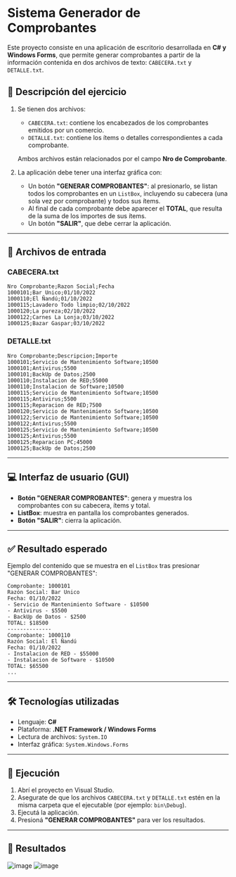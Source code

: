 # Sistema Generador de Comprobantes

Este proyecto consiste en una aplicación de escritorio desarrollada en **C# y Windows Forms**, que permite generar comprobantes a partir de la información contenida en dos archivos de texto: `CABECERA.txt` y `DETALLE.txt`.

## 🧾 Descripción del ejercicio

1. Se tienen dos archivos:
   - `CABECERA.txt`: contiene los encabezados de los comprobantes emitidos por un comercio.
   - `DETALLE.txt`: contiene los ítems o detalles correspondientes a cada comprobante.

   Ambos archivos están relacionados por el campo **Nro de Comprobante**.

2. La aplicación debe tener una interfaz gráfica con:
   - Un botón **"GENERAR COMPROBANTES"**: al presionarlo, se listan todos los comprobantes en un `ListBox`, incluyendo su cabecera (una sola vez por comprobante) y todos sus ítems.
   - Al final de cada comprobante debe aparecer el **TOTAL**, que resulta de la suma de los importes de sus ítems.
   - Un botón **"SALIR"**, que debe cerrar la aplicación.

---

## 📁 Archivos de entrada

### CABECERA.txt
```
Nro Comprobante;Razon Social;Fecha
1000101;Bar Unico;01/10/2022
1000110;El Ñandú;01/10/2022
1000115;Lavadero Todo limpio;02/10/2022
1000120;La pureza;02/10/2022
1000122;Carnes La Lonja;03/10/2022
1000125;Bazar Gaspar;03/10/2022
```
### DETALLE.txt
```
Nro Comprobante;Descripcion;Importe
1000101;Servicio de Mantenimiento Software;10500
1000101;Antivirus;5500
1000101;BackUp de Datos;2500
1000110;Instalacion de RED;55000
1000110;Instalacion de Software;10500
1000115;Servicio de Mantenimiento Software;10500
1000115;Antivirus;5500
1000115;Reparacion de RED;7500
1000120;Servicio de Mantenimiento Software;10500
1000122;Servicio de Mantenimiento Software;10500
1000122;Antivirus;5500
1000125;Servicio de Mantenimiento Software;10500
1000125;Antivirus;5500
1000125;Reparacion PC;45000
1000125;BackUp de Datos;2500
```
---

## 💻 Interfaz de usuario (GUI)

- **Botón "GENERAR COMPROBANTES"**: genera y muestra los comprobantes con su cabecera, ítems y total.
- **ListBox**: muestra en pantalla los comprobantes generados.
- **Botón "SALIR"**: cierra la aplicación.

---

## ✅ Resultado esperado

Ejemplo del contenido que se muestra en el `ListBox` tras presionar "GENERAR COMPROBANTES":
```
Comprobante: 1000101
Razón Social: Bar Unico
Fecha: 01/10/2022
- Servicio de Mantenimiento Software - $10500
- Antivirus - $5500
- BackUp de Datos - $2500
TOTAL: $18500
--------------
Comprobante: 1000110
Razón Social: El Ñandú
Fecha: 01/10/2022
- Instalacion de RED - $55000
- Instalacion de Software - $10500
TOTAL: $65500
...
```

---

## 🛠 Tecnologías utilizadas

- Lenguaje: **C#**
- Plataforma: **.NET Framework / Windows Forms**
- Lectura de archivos: `System.IO`
- Interfaz gráfica: `System.Windows.Forms`

---

## 🚀 Ejecución

1. Abrí el proyecto en Visual Studio.
2. Asegurate de que los archivos `CABECERA.txt` y `DETALLE.txt` estén en la misma carpeta que el ejecutable (por ejemplo: `bin\Debug`).
3. Ejecutá la aplicación.
4. Presioná **"GENERAR COMPROBANTES"** para ver los resultados.

---
## 🧐 Resultados

![image](https://github.com/user-attachments/assets/57dace08-a7d0-46de-b5c4-37943f7daee6)
![image](https://github.com/user-attachments/assets/a2f211e4-a3cc-4a60-9d5b-e9845dcc0285)






